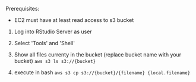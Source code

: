 Prerequisites: 
- EC2 must have at least read access to s3 bucket 


1. Log into RStudio Server as user 

2. Select 'Tools' and 'Shell' 

3. Show all files currenty in the bucket (replace bucket name  with your bucket)
`aws s3 ls s3://{bucket}`

4. execute in bash
`aws s3 cp s3://{bucket}/{filename} {local.filename}`
